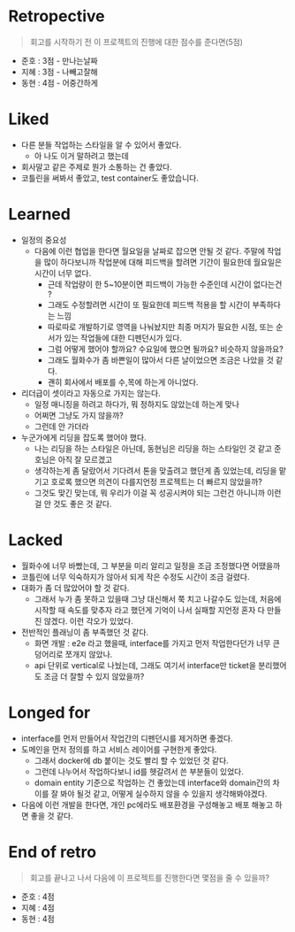 # Retropective
> 회고를 시작하기 전 이 프로젝트의 진행에 대한 점수를 준다면(5점)
* 준호 : 3점 - 만나는날짜
* 지혜 : 3점 - 나빼고잘해
* 동현 : 4점 - 어중간하게

# Liked
* 다른 분들 작업하는 스타일을 알 수 있어서 좋았다.
  * 아 나도 이거 말하려고 했는데
* 회사말고 같은 주제로 뭔가 소통하는 건 좋았다.
* 코틀린을 써봐서 좋았고, test container도 좋았습니다.

# Learned
* 일정의 중요성
  * 다음에 이런 협업을 한다면 월요일을 날짜로 잡으면 안될 것 같다. 주말에 작업을 많이 하다보니까 작업분에 대해 피드백을 할려면 기간이 필요한데 월요일은 시간이 너무 없다.
    * 근데 작업량이 한 5~10분이면 피드백이 가능한 수준인데 시간이 없다는건 ?
    * 그래도 수정할려면 시간이 또 필요한데 피드백 적용을 할 시간이 부족하다는 느낌
    * 따로따로 개발하기로 영역을 나눠놨지만 최종 머지가 필요한 시점, 또는 순서가 있는 작업들에 대한 디펜던시가 있다.
    * 그럼 어떻게 했어야 할까요? 수요일에 했으면 될까요? 비슷하지 않을까요?
    * 그래도 월화수가 좀 바쁜일이 많아서 다른 날이었으면 조금은 나았을 것 같다.
    * 괜히 회사에서 배포를 수,목에 하는게 아니었다.
* 리더급이 셋이라고 자동으로 가지는 않는다.
  * 일정 매니징을 하려고 하다가, 뭐 정하지도 않았는데 하는게 맞나
  * 어쩌면 그냥도 가지 않을까?
  * 그런데 안 가더라
* 누군가에게 리딩을 잡도록 했어야 했다.
  * 나는 리딩을 하는 스타일은 아닌데, 동현님은 리딩을 하는 스타일인 것 같고 준호님은 아직 잘 모르겠고
  * 생각하는게 좀 달랐어서 기다려서 톤을 맞출려고 했던게 좀 있었는데, 리딩을 맡기고 호로록 했으면 의견이 다를지언정 프로젝트는 더 빠르지 않았을까?
  * 그것도 맞긴 맞는데, 뭐 우리가 이걸 꼭 성공시켜야 되는 그런건 아니니까 이런걸 안 것도 좋은 것 같다.

# Lacked
* 월화수에 너무 바빴는데, 그 부분을 미리 알리고 일정을 조금 조정했다면 어땠을까
* 코틀린에 너무 익숙하지가 않아서 되게 작은 수정도 시간이 조금 걸렸다.
* 대화가 좀 더 많았어야 할 것 같다.
  * 그래서 누가 좀 못하고 있을때 그냥 대신해서 쭉 치고 나갈수도 있는데, 처음에 시작할 때 속도를 맞추자 라고 했던게 기억이 나서 실패할 지언정 혼자 다 만들진 않겠다. 이런 각오가 있었다.
* 전반적인 플래닝이 좀 부족했던 것 같다.
  * 화면 개발 : e2e 라고 했을때, interface를 가지고 먼저 작업한다던가 너무 큰 덩어리로 쪼개지 않았나.
  * api 단위로 vertical로 나눴는데, 그래도 여기서 interface만 ticket을 분리했어도 조금 더 잘할 수 있지 않았을까?

# Longed for
* interface를 먼저 만들어서 작업간의 디펜던시를 제거하면 좋겠다.
* 도메인을 먼저 정의를 하고 서비스 레이어를 구현한게 좋았다.
  * 그래서 docker에 db 붙이는 것도 빨리 할 수 있었던 것 같다.
  * 그런데 나누어서 작업하다보니 id를 헷갈려서 쓴 부분들이 있었다.
  * domain entity 기준으로 작업하는 건 좋았는데 interface와 domain간의 차이를 잘 봐야 될것 같고, 어떻게 실수하지 않을 수 있을지 생각해봐야겠다.
* 다음에 이런 개발을 한다면, 개인 pc에라도 배포환경을 구성해놓고 배포 해놓고 하면 좋을 것 같다.

# End of retro
> 회고를 끝나고 나서 다음에 이 프로젝트를 진행한다면 몇점을 줄 수 있을까?
* 준호 : 4점
* 지혜 : 4점
* 동현 : 4점
